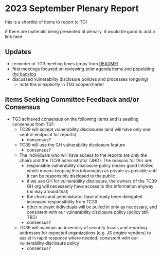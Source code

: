 # 2023 September Plenary Report

this is a shortlist of items to report to TG1

if there are materials being presented at plenary, it would be good to add a link here

## Updates

- reminder of TG3 meeting times (copy from [README](/README.md))
- first meetings focused on reviewing prior agenda items and populating [the backlog](/meetings/agendas/backlog.md)
- discussed vulnerability disclosure policies and processes (ongoing)
  - note this is explicitly in TG3 scope/charter

## Items Seeking Committee Feedback and/or Consensus

- TG3 achieved consensus on the following items and is seeking consensus from TG1:
  - TC39 will accept vulnerability disclosures (and will have only one central endpoint for reports)
    - consensus?
  - TC39 will use the GH vulnerability disclosure feature
    - consensus?
  - The individuals who will have access to the reports are only the chairs and the TC39 administrator (JHD).  The reasons for this are:
    - responsible vulnerability disclosure policy means good InfoSec, which means keeping this information as private as possible until it can be responsibly disclosed to the public
    - if we use GH for vulnerability disclosure, the owners of the TC39 GH org will necessarily have access to this information anyway (no way around that)
    - the chairs and administrator have already been delegated increased responsibility from TC39
    - other relevant individuals will be pulled in only as necessary, and consistent with our vulnerability disclosure policy (policy still TBD)
    - consensus?
  - TC39 will maintain an inventory of security focals and reporting addresses for expected organizations (e.g. JS engine vendors) to assist in rapid response where needed, consistent with our vulnerability disclosure policy
    - consensus?
